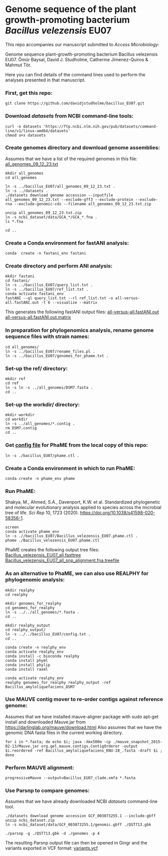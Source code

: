# Genome sequence of the plant growth-promoting bacterium _Bacillus velezensis_ EU07
This repo accompanies our manuscript submitted to _Access Microbiology_: 

Genome sequence plant-growth-promoting bacterium Bacillus velezensis EU07.
Ömür Baysal, David J. Studholme, Catherine Jimenez-Quiros & Mahmut Tör.

Here you can find details of the command lines used to perform the analyses presented in that manuscript.

### First, get this repo:
```
git clone https://github.com/davidjstudholme/bacillus_EU07.git
```

### Download _datasets_ from NCBI command-line tools:
```
curl -o datasets 'https://ftp.ncbi.nlm.nih.gov/pub/datasets/command-line/v1/linux-amd64/datasets'
chmod u+x datasets
```

### Create genomes directory and download genome assemblies:
Assumes that we have a list of the required genomes in this file: [all_genomes_09_12_23.txt](./all_genomes_09_12_23.txt)
```
mkdir all_genomes
cd all_genomes

ln -s ../bacillus_EU07/all_genomes_09_12_23.txt .
ln -s ../datasets .
./datasets download genome accession --inputfile all_genomes_09_12_23.txt --exclude-gff3 --exclude-protein --exclude-rna --exclude-genomic-cds --filename all_genomes_09_12_23.txt.zip

unzip all_genomes_09_12_23.txt.zip
ln -s ncbi_dataset/data/GCA_*/GCA_*.fna .
ls *.fna

cd ..
```

### Create a Conda environment for fastANI analysis:
```
conda  create -n fastani_env fastani
```

### Create directory and perform ANI analysis:
```
mkdir fastani
cd fastani/
ln -s ../bacillus_EU07/query_list.txt .
ln -s ../bacillus_EU07/ref_list.txt .
conda activate fastani_env
fastANI --ql query_list.txt --rl ref_list.txt -o all-versus-all.fastANI.out -t 6 --visualize --matrix
```
This generates the following fastANI output files:
[all-versus-all.fastANI.out](./all-versus-all.fastANI.out)
[all-versus-all.fastANI.out.matrix](./all-versus-all.fastANI.out.matrix)



### In preparation for phylogenomics analysis, rename genome sequence files with strain names:
```
cd all_genomes/
ln -s ../bacillus_EU07/rename_files.pl .
ln -s ../bacillus_EU07/genomes_for_phame.txt .
```

### Set-up the ref/ directory:
```
mkdir ref
cd ref
ln -s ln -s ../all_genomes/DSM7.fasta .
cd ..
```

### Set-up the workdir/ directory:
```
mkdir workdir
cd workdir
ln -s ../all_genomes/*.contig .
rm DSM7.contig
cd ..
```

### Get [config file](./Bacillus_velezensis_EU07.phame.ctl) for PhaME from the local copy of this repo:
```
ln -s ./bacillus_EU07/phame.ctl .
```

### Create a Conda environment in which to run PhaME:
```
conda create -n phame_env phame
```

### Run PhaME:
Shakya, M., Ahmed, S.A., Davenport, K.W. et al. Standardized phylogenetic and molecular evolutionary analysis applied to species across the microbial tree of life. 
_Sci Rep_ 10, 1723 (2020). https://doi.org/10.1038/s41598-020-58356-1.
```
screen
conda activate phame_env
ln -s .//bacillus_EU07/Bacillus_velezensis_EU07.phame.ctl .
phame ./Bacillus_velezensis_EU07.phame.ctl

```
PhaME creates the following output tree files:
[Bacillus_velezensis_EU07_all.fasttree](./Bacillus_velezensis_EU07_all.fasttree)
[Bacillus_velezensis_EU07_all_snp_alignment.fna.treefile](./Bacillus_velezensis_EU07_all_snp_alignment.fna.treefile)



### As an alternative to PhaME, we can also use REALPHY for phylogenomic analysis:

```
mkdir realphy
cd realphy

mkdir genomes_for_realphy
cd genomes_for_realphy
ln -s ../../all_genomes/*.fasta .
cd ..

mkdir realphy_output
cd realphy_output/
ln -s ../../bacillus_EU07/config.txt .
cd ..

conda create -n realphy_env
conda activate realphy_env
conda install -c bioconda realphy
conda install phyml
conda install phylip
conda install raxml

conda activate realphy_env
realphy genomes_for_realphy realphy_output -ref Bacillus_amyloliquefaciens_DSM7 
```

### Use MAUVE contig mover to re-order contigs against reference genome:
Assumes that we have installed mauve-aligner package with sudo apt-get install and downloaded Mauve.jar from https://darlinglab.org/mauve/download.html
Also assumes that we have the genomic DNA fasta files in the current working directory.
```
for i in *.fasta; do echo $i; java -Xmx500m -cp ./mauve_snapshot_2015-02-13/Mauve.jar org.gel.mauve.contigs.ContigOrderer -output $i.reordered -ref Bacillus_amyloliquefaciens_KNU-28_.fasta -draft $i ; done
```

### Perform MAUVE alignment:
```
progressiveMauve --output=Bacillus_EU07_clade.xmfa *.fasta

```

### Use Parsnp to compare genomes:
Assumes that we have already downloaded NCBI _datasets_ command-line tool.
```
./datasets download genome accession GCF_003073255.1 --include-gbff
unzip ncbi_dataset.zip
ln -s ncbi_dataset/data/GCF_003073255.1/genomic.gbff ./QST713.gbk

./parsnp -g ./QST713.gbk -d ./genomes -p 4
```

The resulting Parsnp output file can then be opened in Gingr and the variants exported in VCF format:
[variants.vcf](./variants.vcf)

  


